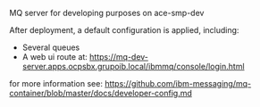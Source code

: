 MQ server for developing purposes on ace-smp-dev

After deployment, a default configuration is applied, including:
* Several queues
* A web ui route at: https://mq-dev-server.apps.ocpsbx.grupoib.local/ibmmq/console/login.html

for more information see:
https://github.com/ibm-messaging/mq-container/blob/master/docs/developer-config.md

